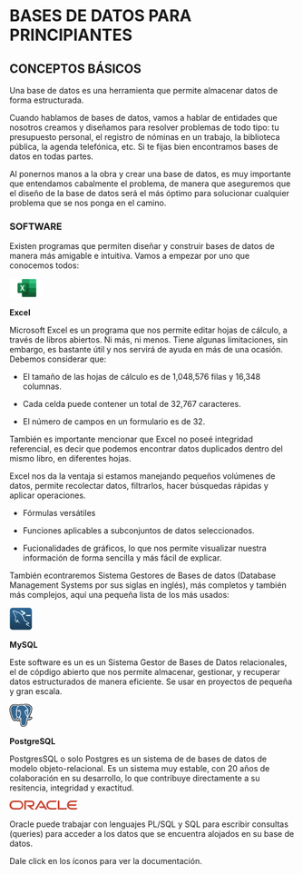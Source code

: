# BASES DE DATOS PARA PRINCIPIANTES

## CONCEPTOS BÁSICOS 

Una base de datos es una herramienta que permite almacenar datos de forma estructurada.

Cuando hablamos de bases de datos, vamos a hablar de entidades que nosotros creamos y diseñamos para resolver problemas de todo tipo: tu presupuesto personal, el registro de nóminas en un trabajo, la biblioteca pública, la agenda telefónica, etc. Si te fijas bien encontramos bases de datos en todas partes. 

Al ponernos manos a la obra y crear una base de datos, es muy importante que entendamos cabalmente el problema, de manera que aseguremos que el diseño de la base de datos será el más óptimo para solucionar cualquier problema que se nos ponga en el camino. 

### **SOFTWARE**

Existen programas que permiten diseñar y construir bases de datos de manera más amigable e intuitiva. Vamos a empezar por uno que conocemos todos: 

<img src="Excel-Logo.png" width="60" height="35" />

**Excel**

Microsoft Excel es un programa que nos permite editar hojas de cálculo, a través de libros abiertos. Ni más, ni menos.
Tiene algunas limitaciones, sin embargo, es bastante útil y nos servirá de ayuda en más de una ocasión. 
Debemos considerar que:

- El tamaño de las hojas de cálculo es de 1,048,576 filas y 16,348 columnas.

- Cada celda puede contener un total de 32,767 caracteres.

- El número de campos en un formulario es de 32.

También es importante mencionar que Excel no poseé integridad referencial, es decir que podemos encontrar datos duplicados dentro del mismo libro, en diferentes hojas. 

Excel nos da la ventaja si estamos manejando pequeños volúmenes de datos, permite recolectar datos, filtrarlos, hacer búsquedas rápidas y aplicar operaciones.

 - Fórmulas versátiles

 - Funciones aplicables a subconjuntos de datos seleccionados.

 - Fucionalidades de gráficos, lo que nos permite visualizar nuestra información de forma sencilla y más fácil de explicar. 

También econtraremos Sistema Gestores de Bases de datos (Database Management Systems  por sus siglas en inglés), más completos y también más complejos, aquí una pequeña lista de los más usados:

<a href="https://dev.mysql.com/doc/" target="blank"><img src="MySQL-Logo.png" height="40" width="40" /></a> 

**MySQL**

Este software es un es un Sistema Gestor de Bases de Datos relacionales, el de cópdigo abierto que nos permite almacenar, gestionar, y recuperar datos estructurados de manera eficiente. Se usar en proyectos de pequeña y gran escala.

<a href="https://www.postgresql.org/docs/" target="blank"><img src="Postgresql-Logo.png" height="40" width="40" /></a>

**PostgreSQL**

PostgresSQL o solo Postgres es un sistema de de bases de datos de modelo objeto-relacional. Es un sistema muy estable, con 20 años de colaboración en su desarrollo, lo que contribuye directamente a su resitencia, integridad y exactitud.

<a href="https://docs.oracle.com/en/database/oracle/oracle-database/" target="blank"><img src="Oracle-Logo.png"/></a>

Oracle puede trabajar con lenguajes PL/SQL y SQL para escribir consultas (queries) para acceder a los datos que se encuentra alojados en su base de datos. 

Dale click en los íconos para ver la documentación.